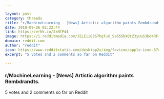 ```yaml
---

layout: post
category: threads
title: "r/MachineLearning - [News] Artistic algorithm paints Rembdrandts."
date: 2018-09-26 02:22:44
link: https://vrhk.co/2xNfP44
image: https://i.redditmedia.com/JELEii83S7hgTuX_Sa655kXQtZ3yHuS3bd4RFrOSGnY.jpg?s=b62c2744278b664b7b4f07b3165ed9e9
domain: reddit.com
author: "reddit"
icon: https://www.redditstatic.com/desktop2x/img/favicon/apple-icon-57x57.png
excerpt: "5 votes and 2 comments so far on Reddit"

---
```


### r/MachineLearning - [News] Artistic algorithm paints Rembdrandts.

5 votes and 2 comments so far on Reddit